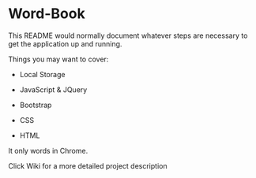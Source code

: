 # Word-Book
This README would normally document whatever steps are necessary to get the application up and running.

Things you may want to cover:

* Local Storage

* JavaScript & JQuery 

* Bootstrap 

* CSS

* HTML 

It only words in Chrome. 

Click Wiki for a more detailed project description 

